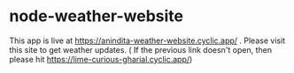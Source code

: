 # node-weather-website

This app is live at https://anindita-weather-website.cyclic.app/ . Please visit this site to get weather updates. ( If the previous link doesn't open, then please hit https://lime-curious-gharial.cyclic.app/)

